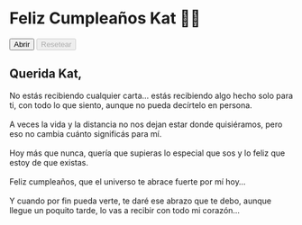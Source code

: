 <!DOCTYPE html>
<html lang="es">
<head>
<meta charset="UTF-8" />
<meta name="viewport" content="width=device-width, initial-scale=1" />
<title>Feliz Cumpleaños Kat - Carta de Amor</title>
<style>
  @import url('https://fonts.googleapis.com/css2?family=Great+Vibes&family=Merriweather:wght@400;700&family=Montserrat:wght@400;700&display=swap');

  /* Reset */
  * {
    margin: 0;
    padding: 0;
    box-sizing: border-box;
  }

  body {
    background: linear-gradient(135deg, #ffdde1, #ff9a9e);
    font-family: 'Montserrat', sans-serif;
    height: 100vh;
    color: #6e2a3a;
    display: flex;
    flex-direction: column;
    align-items: center;
    padding: 20px 20px 40px;
    overflow-x: hidden;
  }

  /* Fixed header container */
  #header-container {
    position: fixed;
    top: 0;
    left: 0;
    right: 0;
    height: 80px;
    background: linear-gradient(135deg, #bb2a41, #9b2034);
    display: flex;
    align-items: center;
    justify-content: center;
    z-index: 10;
    box-shadow: 0 3px 10px rgba(0,0,0,0.3);
    transition: height 0.4s ease, padding 0.4s ease;
  }

  #header-container.collapsed {
    height: 60px;
    padding: 0 10px;
  }

  /* Header title */
  #main-title {
    font-family: 'Great Vibes', cursive;
    font-size: 3.5rem;
    color: #fff;
    text-shadow: 1px 1px 2px #5c1020;
    user-select: none;
    transition: font-size 0.4s ease;
    white-space: nowrap;
  }
  #header-container.collapsed #main-title {
    font-size: 2.2rem;
  }

  /* Content container to offset for fixed header */
  #content-container {
    margin-top: 90px;
    width: 100%;
    max-width: 480px;
    display: flex;
    flex-direction: column;
    align-items: center;
  }

  #heart-container {
    position: relative;
    width: 180px;
    height: 180px;
    cursor: pointer;
    margin: 0 0 15px;
  }

  /* Heart shape */
  #heart {
    width: 180px;
    height: 180px;
    background: radial-gradient(circle at 50% 40%, #ff5268, #b81e37);
    clip-path: polygon(
      50% 90%,
      82% 65%,
      92% 40%,
      75% 20%,
      50% 27%,
      25% 20%,
      8% 40%,
      18% 65%
    );
    filter: drop-shadow(0 0 6px #f65178);
    transition: transform 0.7s ease, opacity 0.7s ease;
    user-select: none;
    z-index: 2;
    position: relative;
  }

  #heart.clicked {
    transform: scale(0.4) translateY(-220px);
    opacity: 0;
  }

  /* Falling hearts */
  #falling-hearts {
    position: absolute;
    top: 0; left: 50%;
    width: 240px;
    height: 320px;
    pointer-events: none;
    overflow: visible;
    z-index: 1;
  }

  .falling-heart {
    position: absolute;
    width: 28px;
    height: 28px;
    background: radial-gradient(circle at 50% 50%, #ff6382, #b91944);
    clip-path: polygon(
      50% 90%,
      82% 65%,
      92% 40%,
      75% 20%,
      50% 27%,
      25% 20%,
      8% 40%,
      18% 65%
    );
    animation-name: fall-and-sway;
    animation-timing-function: ease-in-out;
    animation-iteration-count: 1;
    filter: drop-shadow(0 0 3px #ff4b6a);
    opacity: 0;
  }

  @keyframes fall-and-sway {
    0% {
      transform: translateY(0) translateX(0) scale(1);
      opacity: 1;
    }
    100% {
      transform: translateY(280px) translateX(var(--sway)) scale(0.5);
      opacity: 0;
    }
  }

  /* Letter container */
  #letter-container {
    width: 100%;
    max-width: 480px;
    min-height: 380px;
    background: #fff8f9;
    border-radius: 20px;
    box-shadow:
      inset 0 0 15px #f2c4ca,
      0 12px 30px rgba(219, 36, 60, 0.35);
    padding: 35px 40px 30px;
    font-family: 'Merriweather', serif;
    color: #6e2a3a;
    font-size: 1.24rem;
    line-height: 1.75;
    text-align: justify;
    position: relative;
    opacity: 0;
    transform: scale(0.75) translateY(30px);
    transition: opacity 0.8s ease, transform 0.8s ease;
    user-select: text;
    z-index: 3;
    margin-bottom: 30px;
  }

  #letter-container.visible {
    opacity: 1;
    transform: scale(1) translateY(0);
  }

  /* Letter heading */
  #letter-title {
    font-family: 'Great Vibes', cursive;
    font-size: 3.2rem;
    margin-bottom: 18px;
    color: #bb2a41;
    text-align: center;
    user-select: none;
    position: relative;
  }

  /* Decorative underline below heading */
  #letter-title::after {
    content: "";
    display: block;
    width: 110px;
    height: 4px;
    background: #bb2a41;
    margin: 8px auto 0;
    border-radius: 2px;
    box-shadow: 0 0 12px #bb2a41aa;
  }

  /* Buttons container below heart */
  #buttons {
    margin-top: 10px;
    display: flex;
    gap: 20px;
    justify-content: center;
    width: 100%;
  }

  button {
    font-family: 'Montserrat', sans-serif;
    font-weight: 700;
    font-size: 1.1rem;
    padding: 12px 28px;
    border-radius: 30px;
    border: none;
    cursor: pointer;
    background: #bb2a41;
    color: white;
    box-shadow: 0 5px 15px rgba(187, 42, 65, 0.6);
    transition: background-color 0.3s ease;
    user-select: none;
  }

  button:hover:not(:disabled) {
    background: #9b2034;
  }

  button:disabled {
    background: #d7a5ab;
    cursor: not-allowed;
    box-shadow: none;
  }

  /* Hide default audio controls for background music */
  #background-music {
    display: none;
  }

</style>
</head>
<body>

<div id="header-container" aria-label="Encabezado principal">
  <h1 id="main-title">Feliz Cumpleaños Kat 🎉💖</h1>
</div>

<div id="content-container">
  <div id="heart-container" aria-label="Haz clic en el corazón para la sorpresa" role="button" tabindex="0">
    <div id="heart"></div>
    <div id="falling-hearts"></div>
  </div>

  <!-- Buttons outside the letter below the heart -->
  <div id="buttons" aria-label="Controles para abrir y reiniciar la carta">
    <button id="open-btn" aria-label="Abrir la carta">Abrir</button>
    <button id="reset-btn" aria-label="Reiniciar la experiencia" disabled>Resetear</button>
  </div>

  <!-- Letter with the love message -->
  <div id="letter-container" role="region" aria-live="polite" aria-label="Carta de amor">
    <h2 id="letter-title">Querida Kat,</h2>
    <p>
      No estás recibiendo cualquier carta… estás recibiendo algo hecho solo para ti, con todo lo que siento, aunque no pueda decírtelo en persona.<br><br>
      A veces la vida y la distancia no nos dejan estar donde quisiéramos, pero eso no cambia cuánto significás para mí.<br><br>
      Hoy más que nunca, quería que supieras lo especial que sos y lo feliz que estoy de que existas.<br><br>
      Feliz cumpleaños, que el universo te abrace fuerte por mí hoy…<br><br>
      Y cuando por fin pueda verte, te daré ese abrazo que te debo, aunque llegue un poquito tarde, lo vas a recibir con todo mi corazón...
    </p>
  </div>
</div>

<!-- Background love music (royalty-free romantic instrumental) -->
<audio id="background-music" loop>
  <source src="https://cdn.pixabay.com/download/audio/2021/08/04/audio_239642b9f9.mp3?filename=romantic-background-11830.mp3" type="audio/mpeg" />
  Su música de fondo romántica.
</audio>

<script>
  const heart = document.getElementById('heart');
  const fallingHeartsContainer = document.getElementById('falling-hearts');
  const letter = document.getElementById('letter-container');
  const backgroundMusic = document.getElementById('background-music');
  const mainTitle = document.getElementById('main-title');
  const headerContainer = document.getElementById('header-container');

  const openBtn = document.getElementById('open-btn');
  const resetBtn = document.getElementById('reset-btn');

  let animationDone = false;

  function createFallingHearts() {
    const heartsCount = 25;
    const swayValues = ['-50px', '-35px', '-20px', '-10px', '0', '10px', '20px', '35px', '50px'];

    for (let i = 0; i < heartsCount; i++) {
      const fh = document.createElement('div');
      fh.classList.add('falling-heart');

      const xRange = 180 * (1 - i / heartsCount);
      const xOffset = (Math.random() - 0.5) * xRange;
      const yOffset = -30 * i;
      fh.style.left = `calc(50% + ${xOffset}px)`;
      fh.style.top = `${yOffset}px`;

      fh.style.setProperty('--sway', swayValues[i % swayValues.length]);
      fh.style.animationDuration = `${4 + Math.random() * 3}s`;
      fh.style.animationDelay = `${i * 0.2}s`;

      fallingHeartsContainer.appendChild(fh);

      fh.addEventListener('animationend', () => {
        fh.remove();
      });
    }
  }

  function openExperience() {
    if(animationDone) return;
    animationDone = true;

    heart.classList.add('clicked');

    createFallingHearts();

    // Collapse and reduce header font size to become a title up top
    headerContainer.classList.add('collapsed');

    setTimeout(() => {
      letter.classList.add('visible');
    }, 700);

    backgroundMusic.volume = 0.3;
    backgroundMusic.play();

    openBtn.disabled = true;
    resetBtn.disabled = false;
  }

  function resetExperience() {
    if(!animationDone) return;
    animationDone = false;

    heart.classList.remove('clicked');

    letter.classList.remove('visible');

    backgroundMusic.pause();
    backgroundMusic.currentTime = 0;

    while (fallingHeartsContainer.firstChild) {
      fallingHeartsContainer.firstChild.remove();
    }

    // Restore header to original size
    headerContainer.classList.remove('collapsed');

    openBtn.disabled = false;
    resetBtn.disabled = true;
  }

  openBtn.addEventListener('click', openExperience);
  resetBtn.addEventListener('click', resetExperience);

  document.getElementById('heart-container').addEventListener('click', openExperience);

  document.getElementById('heart-container').addEventListener('keydown', e => {
    if ((e.key === "Enter" || e.key === " ") && !animationDone) {
      e.preventDefault();
      openExperience();
    }
  });
</script>

</body>
  </html>
  
